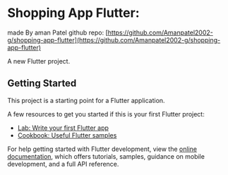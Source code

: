 # Shopping App Flutter:

made By aman Patel github repo: [https://github.com/Amanpatel2002-g/shopping-app-flutter](https://github.com/Amanpatel2002-g/shopping-app-flutter)

A new Flutter project.

## Getting Started

This project is a starting point for a Flutter application.

A few resources to get you started if this is your first Flutter project:

- [Lab: Write your first Flutter app](https://docs.flutter.dev/get-started/codelab)
- [Cookbook: Useful Flutter samples](https://docs.flutter.dev/cookbook)

For help getting started with Flutter development, view the
[online documentation](https://docs.flutter.dev/), which offers tutorials,
samples, guidance on mobile development, and a full API reference.
